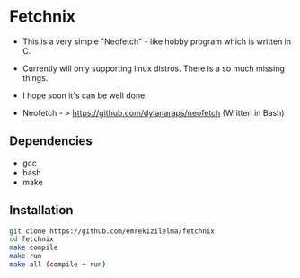 # Fetchnix

- This is a very simple "Neofetch" - like hobby program which is written in C.
- Currently will only supporting linux distros. There is a so much missing things.
- I hope soon it's can be well done.

- Neofetch - > https://github.com/dylanaraps/neofetch (Written in Bash)
 
## Dependencies

- gcc
- bash
- make

## Installation
```sh
git clone https://github.com/emrekizilelma/fetchnix
cd fetchnix
make compile
make run
make all (compile + run)
```
